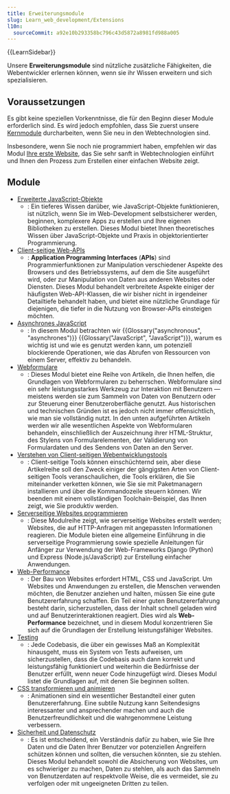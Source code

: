 ```yaml
---
title: Erweiterungsmodule
slug: Learn_web_development/Extensions
l10n:
  sourceCommit: a92e10b293358bc796c43d5872a8981fd988a005
---
```


{{LearnSidebar}}

Unsere **Erweiterungsmodule** sind nützliche zusätzliche Fähigkeiten, die Webentwickler erlernen können, wenn sie ihr Wissen erweitern und sich spezialisieren.

## Voraussetzungen

Es gibt keine speziellen Vorkenntnisse, die für den Beginn dieser Module erforderlich sind. Es wird jedoch empfohlen, dass Sie zuerst unsere [Kernmodule](/de/docs/Learn_web_development/Core) durcharbeiten, wenn Sie neu in den Webtechnologien sind.

Insbesondere, wenn Sie noch nie programmiert haben, empfehlen wir das Modul [Ihre erste Website](/de/docs/Learn_web_development/Getting_started/Your_first_website), das Sie sehr sanft in Webtechnologien einführt und Ihnen den Prozess zum Erstellen einer einfachen Website zeigt.

## Module

- [Erweiterte JavaScript-Objekte](/de/docs/Learn_web_development/Extensions/Advanced_JavaScript_objects)
  - : Ein tieferes Wissen darüber, wie JavaScript-Objekte funktionieren, ist nützlich, wenn Sie im Web-Development selbstsicherer werden, beginnen, komplexere Apps zu erstellen und Ihre eigenen Bibliotheken zu erstellen. Dieses Modul bietet Ihnen theoretisches Wissen über JavaScript-Objekte und Praxis in objektorientierter Programmierung.
- [Client-seitige Web-APIs](/de/docs/Learn_web_development/Extensions/Client-side_APIs)
  - : **Application Programming Interfaces** (**APIs**) sind Programmierfunktionen zur Manipulation verschiedener Aspekte des Browsers und des Betriebssystems, auf dem die Site ausgeführt wird, oder zur Manipulation von Daten aus anderen Websites oder Diensten. Dieses Modul behandelt verbreitete Aspekte einiger der häufigsten Web-API-Klassen, die wir bisher nicht in irgendeiner Detailtiefe behandelt haben, und bietet eine nützliche Grundlage für diejenigen, die tiefer in die Nutzung von Browser-APIs einsteigen möchten.
- [Asynchrones JavaScript](/de/docs/Learn_web_development/Extensions/Async_JS)
  - : In diesem Modul betrachten wir {{Glossary("asynchronous", "asynchrones")}} {{Glossary("JavaScript", "JavaScript")}}, warum es wichtig ist und wie es genutzt werden kann, um potenziell blockierende Operationen, wie das Abrufen von Ressourcen von einem Server, effektiv zu behandeln.
- [Webformulare](/de/docs/Learn_web_development/Extensions/Forms)
  - : Dieses Modul bietet eine Reihe von Artikeln, die Ihnen helfen, die Grundlagen von Webformularen zu beherrschen. Webformulare sind ein sehr leistungsstarkes Werkzeug zur Interaktion mit Benutzern — meistens werden sie zum Sammeln von Daten von Benutzern oder zur Steuerung einer Benutzeroberfläche genutzt. Aus historischen und technischen Gründen ist es jedoch nicht immer offensichtlich, wie man sie vollständig nutzt. In den unten aufgeführten Artikeln werden wir alle wesentlichen Aspekte von Webformularen behandeln, einschließlich der Auszeichnung ihrer HTML-Struktur, des Stylens von Formularelementen, der Validierung von Formulardaten und des Sendens von Daten an den Server.
- [Verstehen von Client-seitigen Webentwicklungstools](/de/docs/Learn_web_development/Extensions/Client-side_tools)
  - : Client-seitige Tools können einschüchternd sein, aber diese Artikelreihe soll den Zweck einiger der gängigsten Arten von Client-seitigen Tools veranschaulichen, die Tools erklären, die Sie miteinander verketten können, wie Sie sie mit Paketmanagern installieren und über die Kommandozeile steuern können. Wir beenden mit einem vollständigen Toolchain-Beispiel, das Ihnen zeigt, wie Sie produktiv werden.
- [Serverseitige Websites programmieren](/de/docs/Learn_web_development/Extensions/Server-side)
  - : Diese Modulreihe zeigt, wie serverseitige Websites erstellt werden; Websites, die auf HTTP-Anfragen mit angepassten Informationen reagieren. Die Module bieten eine allgemeine Einführung in die serverseitige Programmierung sowie spezielle Anleitungen für Anfänger zur Verwendung der Web-Frameworks Django (Python) und Express (Node.js/JavaScript) zur Erstellung einfacher Anwendungen.
- [Web-Performance](/de/docs/Learn_web_development/Extensions/Performance)
  - : Der Bau von Websites erfordert HTML, CSS und JavaScript. Um Websites und Anwendungen zu erstellen, die Menschen verwenden möchten, die Benutzer anziehen und halten, müssen Sie eine gute Benutzererfahrung schaffen. Ein Teil einer guten Benutzererfahrung besteht darin, sicherzustellen, dass der Inhalt schnell geladen wird und auf Benutzerinteraktionen reagiert. Dies wird als **Web-Performance** bezeichnet, und in diesem Modul konzentrieren Sie sich auf die Grundlagen der Erstellung leistungsfähiger Websites.
- [Testing](/de/docs/Learn_web_development/Extensions/Testing)
  - : Jede Codebasis, die über ein gewisses Maß an Komplexität hinausgeht, muss ein System von Tests aufweisen, um sicherzustellen, dass die Codebasis auch dann korrekt und leistungsfähig funktioniert und weiterhin die Bedürfnisse der Benutzer erfüllt, wenn neuer Code hinzugefügt wird. Dieses Modul listet die Grundlagen auf, mit denen Sie beginnen sollten.
- [CSS transformieren und animieren](/de/docs/Learn_web_development/Extensions/Transform_animate)
  - : Animationen sind ein wesentlicher Bestandteil einer guten Benutzererfahrung. Eine subtile Nutzung kann Seitendesigns interessanter und ansprechender machen und auch die Benutzerfreundlichkeit und die wahrgenommene Leistung verbessern.
- [Sicherheit und Datenschutz](/de/docs/Learn_web_development/Extensions/Security_privacy)
  - : Es ist entscheidend, ein Verständnis dafür zu haben, wie Sie Ihre Daten und die Daten Ihrer Benutzer vor potenziellen Angreifern schützen können und sollten, die versuchen könnten, sie zu stehlen. Dieses Modul behandelt sowohl die Absicherung von Websites, um es schwieriger zu machen, Daten zu stehlen, als auch das Sammeln von Benutzerdaten auf respektvolle Weise, die es vermeidet, sie zu verfolgen oder mit ungeeigneten Dritten zu teilen.
